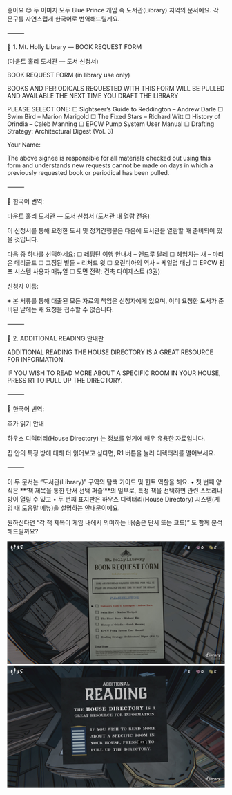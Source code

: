 좋아요 😊
두 이미지 모두 Blue Prince 게임 속 도서관(Library) 지역의 문서예요.
각 문구를 자연스럽게 한국어로 번역해드릴게요.

⸻

📄 1. Mt. Holly Library — BOOK REQUEST FORM

(마운트 홀리 도서관 — 도서 신청서)

BOOK REQUEST FORM
(in library use only)

BOOKS AND PERIODICALS REQUESTED WITH THIS FORM WILL BE PULLED AND AVAILABLE THE NEXT TIME YOU DRAFT THE LIBRARY

PLEASE SELECT ONE:
☐ Sightseer’s Guide to Reddington – Andrew Darle
☐ Swim Bird – Marion Marigold
☐ The Fixed Stars – Richard Witt
☐ History of Orindia – Caleb Manning
☐ EPCW Pump System User Manual
☐ Drafting Strategy: Architectural Digest (Vol. 3)

Your Name:

The above signee is responsible for all materials checked out using this form and understands new requests cannot be made on days in which a previously requested book or periodical has been pulled.

⸻

🩵 한국어 번역:

마운트 홀리 도서관 — 도서 신청서
(도서관 내 열람 전용)

이 신청서를 통해 요청한 도서 및 정기간행물은
다음에 도서관을 열람할 때 준비되어 있을 것입니다.

다음 중 하나를 선택하세요:
☐ 레딩턴 여행 안내서 – 앤드루 달레
☐ 헤엄치는 새 – 마리온 메리골드
☐ 고정된 별들 – 리처드 윗
☐ 오린디아의 역사 – 케일럽 매닝
☐ EPCW 펌프 시스템 사용자 매뉴얼
☐ 도면 전략: 건축 다이제스트 (3권)

신청자 이름:

※ 본 서류를 통해 대출된 모든 자료의 책임은 신청자에게 있으며,
이미 요청한 도서가 준비된 날에는 새 요청을 접수할 수 없습니다.

⸻

📘 2. ADDITIONAL READING 안내판

ADDITIONAL READING
THE HOUSE DIRECTORY IS A GREAT RESOURCE FOR INFORMATION.

IF YOU WISH TO READ MORE ABOUT A SPECIFIC ROOM IN YOUR HOUSE, PRESS R1 TO PULL UP THE DIRECTORY.

⸻

🩵 한국어 번역:

추가 읽기 안내

하우스 디렉터리(House Directory) 는
정보를 얻기에 매우 유용한 자료입니다.

집 안의 특정 방에 대해 더 읽어보고 싶다면,
R1 버튼을 눌러 디렉터리를 열어보세요.

⸻

이 두 문서는 “도서관(Library)” 구역의 탐색 가이드 및 힌트 역할을 해요.
	•	첫 번째 양식은 **‘책 제목을 통한 단서 선택 퍼즐’**의 일부로, 특정 책을 선택하면 관련 스토리나 방이 열릴 수 있고
	•	두 번째 표지판은 하우스 디렉터리(House Directory) 시스템(게임 내 도움말 메뉴)을 설명하는 안내문이에요.

원하신다면 “각 책 제목이 게임 내에서 의미하는 바(숨은 단서 또는 코드)” 도 함께 분석해드릴까요?

![IMG_1814.JPG](images/IMG_1814.JPG)
![IMG_1815.JPG](images/IMG_1815.JPG)